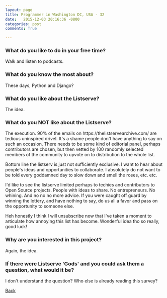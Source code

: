 ```yaml
---
layout: page
title: Programmer in Washington DC, USA - 32
date:   2015-12-03 20:16:36 -0800
categories: post
comments: True

---
```


### What do you like to do in your free time?
<p>Walk and listen to podcasts.</p>

### What do you know the most about?
<p>These days, Python and Django?</p>

### What do you like about the Listserve?
<p>The idea.</p>

### What do you NOT like about the Listserve?
<p>The execution.  90% of the emails on https://thelistservearchive.com/ are tedious uninspired drivel.  It's a shame people don't have anything to say on such an occasion.  There needs to be some kind of editorial panel, perhaps contributors are chosen, but then vetted by 100 randomly selected members of the community to upvote on to distribution to the whole list.

Bottom line the listserv is just not sufficiently exclusive.  I want to hear about people's ideas and opportunities to collaborate.  I absolutely do not want to be told every goddamned day to slow down and smell the roses, etc. etc.

I'd like to see the listserve limited perhaps to techies and contributors to Open Source projects.  People with ideas to share.  No entrepreneurs.  No whining.  And no no no more advice.  If you were caught off guard by winning the lottery, and have nothing to say, do us all a favor and pass on the opportunity to someone else.

Heh honestly I think I will unsubscribe now that I've taken a moment to articulate how annoying this list has become.  Wonderful idea tho so really, good luck!</p>

### Why are you interested in this project?
<p>Again, the idea.</p>

### If there were Listserve 'Gods' and you could ask them a question, what would it be?
<p>I don't understand the question?  Who else is already reading this survey?</p>

[Back][1]

[1]: /responders/all